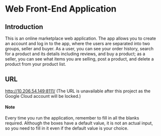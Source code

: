 # Web Front-End Application

## Introduction
This is an online marketplace web application.
The app allows you to create an account and log in to the app, where the users are separated into two groups, seller and buyer. As a user, you can see your order history, search for a product and its details including reviews, and buy a product; as a seller, you can see what items you are selling, post a product, and delete a product from your product list. 

## URL
http://10.206.54.149:8111/
(The URL is unavailable after this project as the Google Cloud account will be locked.)

#### Note
Every time you run the application, remember to fill in all the blanks required. Although the boxes have a default value, it is not an actual input, so you need to fill in it even if the default value is your choice. 
